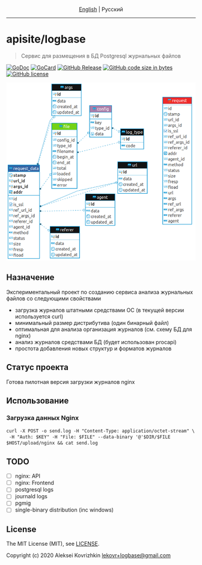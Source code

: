 <p align="center">
  <a href="README.md#apisitelogbase">English</a> |
  <span>Pусский</span>
</p>

---

# apisite/logbase
> Сервис для размещения в БД Postgresql журнальных файлов

[![GoDoc][gd1]][gd2]
 [![GoCard][gc1]][gc2]
 [![GitHub Release][gr1]][gr2]
 [![GitHub code size in bytes][sz]]()
 [![GitHub license][gl1]][gl2]

[gd1]: https://godoc.org/github.com/apisite/logbase?status.svg
[gd2]: https://godoc.org/github.com/apisite/logbase
[gc1]: https://goreportcard.com/badge/github.com/apisite/logbase
[gc2]: https://goreportcard.com/report/github.com/apisite/logbase
[gr1]: https://img.shields.io/github/release-pre/apisite/logbase.svg
[gr2]: https://github.com/apisite/logbase/releases
[sz]: https://img.shields.io/github/languages/code-size/apisite/logbase.svg
[gl1]: https://img.shields.io/github/license/apisite/logbase.svg
[gl2]: https://github.com/apisite/logbase/blob/master/LICENSE

<p align="center">
<a target="_blank" rel="noopener noreferrer" href="nginx.png"><img src="nginx.png" title="Схема БД для Nginx" style="max-width:100%;"></a>
</p>

## Назначение

Экспериментальный проект по созданию сервиса анализа журнальных файлов со следующими свойствами

* загрузка журналов штатными средствами ОС (в текущей версии используется curl)
* минимальный размер дистрибутива (один бинарный файл)
* оптимальная для анализа организация журналов (см. схему БД для nginx)
* анализ журналов средствами БД (будет использован procapi)
* простота добавления новых структур и форматов журналов

## Статус проекта

Готова пилотная версия загрузки журналов nginx

## Использование

### Загрузка данных Nginx

```
curl -X POST -o send.log -H "Content-Type: application/octet-stream" \
 -H "Auth: $KEY" -H "File: $FILE" --data-binary '@'$DIR/$FILE $HOST/upload/nginx && cat send.log 
```

## TODO

* [ ] nginx: API
* [ ] nginx: Frontend
* [ ] postgresql logs
* [ ] journald logs
* [ ] pgmig
* [ ] single-binary distribution (inc windows)

## License

The MIT License (MIT), see [LICENSE](LICENSE).

Copyright (c) 2020 Aleksei Kovrizhkin <lekovr+logbase@gmail.com>
